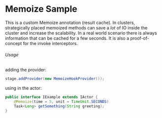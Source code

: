 
Memoize Sample
===================

This is a custom Memoize annotation (result cache).
In clusters, strategically placed memoized methods can save a *lot* of IO inside the cluster and increase the scalability. In a real world scenario there is always information that can be cached for a few seconds.
It is also a proof-of-concept for the invoke interceptors.

###### Usage

adding the provider:
```java
stage.addProvider(new MemoizeHookProvider());
```

using in the actor:
```java
public interface IExample extends IActor {
    @Memoize(time = 5, unit = TimeUnit.SECONDS)
    Task<Long> getSomething(String greeting);
}
```





